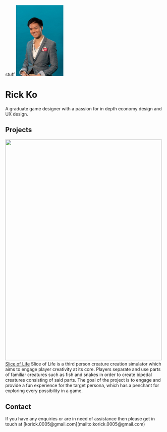 <html>
  <head>
    <title>Rick Ko</title>
  </head>
  <body>
   stuff
  </body>
</html>

<img align="centre" width="150.25" height="225" src="https://raw.githubusercontent.com/KoRick95/rkdesign/main/RickKo.png" alt="This is me">

<h1>Rick Ko</h1>
A graduate game designer with a passion for in depth economy design and UX design.

<h2>Projects</h2>
<img align="centre" width="496.1" height="701.6" src="https://github.com/KoRick95/sliceoflifeweb/blob/main/SliceofLife.jpg?raw=true">
<a href="http://sliceoflife.com.au/"> Slice of Life</a>
Slice of Life is a third person creature creation simulator which aims to engage player creativity at its core. Players separate and use parts of familiar creatures such as fish and snakes in order to create bipedal creatures consisting of said parts. The goal of the project is to engage and provide a fun experience for the target persona, which has a penchant for exploring every possibility in a game. 

<h2>Contact</h2>
If you have any enquiries or are in need of assistance then please get in touch at [korick.0005@gmail.com](mailto:korick.0005@gmail.com)
